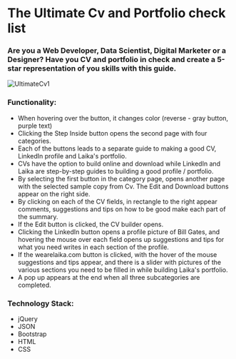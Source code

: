 <h1>The Ultimate Cv and Portfolio check list</h1>
<h3>Are you a Web Developer, Data Scientist, Digital Marketer or a Designer? Have you CV and portfolio in check and create a 5-star representation of you skills with this guide.</h3>


![UltimateCv1](https://user-images.githubusercontent.com/57228808/97584473-5e52ca80-19f8-11eb-9fdc-0a8d5cadc4a8.gif)


<h3>Functionality:</h3>

<ul>
  <li>When hovering over the button, it changes color (reverse - gray button, purple text)</li>
  <li>Clicking the Step Inside button opens the second page with four categories.</li>
  <li>Each of the buttons leads to a separate guide to making a good CV, LinkedIn profile and
Laika's portfolio.</li>
  <li>CVs have the option to build online and download while
LinkedIn and Laika are step-by-step guides to building a good profile / portfolio.</li>
  <li>By selecting the first button in the category page, opens another page with the selected sample copy from Cv. The Edit and Download buttons appear on the right side.</li>
  <li>By clicking on each of the CV fields, in rectangle to the right appear comments, suggestions and tips on how to be good
make each part of the summary.</li>
  <li>If the Edit button is clicked, the CV builder opens.</li>
  <li>Clicking the LinkedIn button opens a profile picture of Bill Gates, and hovering the mouse over each field opens up suggestions and tips for what you need writes in each section of the profile.</li>
  <li>If the wearelaika.com button is clicked, with the hover of the mouse suggestions and tips appear, and there is a slider with pictures of the various sections you need
to be filled in while building Laika's portfolio.</li>
  <li>A pop up appears at the end when all three subcategories are completed.</li>
</ul>

<h3>Technology Stack:</h3>

<ul>
  <li>jQuery</li>
  <li>JSON</li>
  <li>Bootstrap</li>
  <li>HTML</li>
  <li>CSS</li>
</ul>

